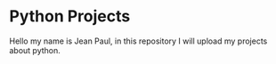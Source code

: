 # Python Projects

Hello my name is Jean Paul, in this repository I will upload my projects about python.